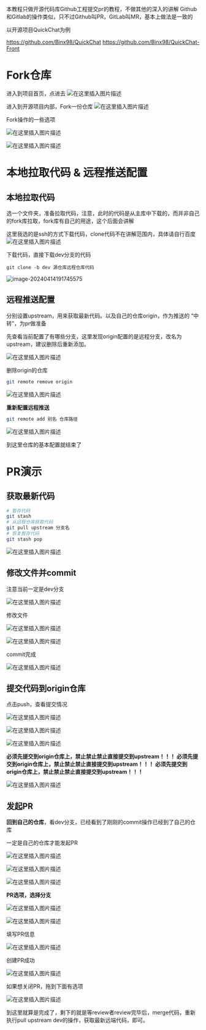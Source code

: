 本教程只做开源代码库Github工程提交pr的教程，不做其他的深入的讲解
Github和Gitlab的操作类似，只不过Github叫PR，GitLab叫MR，基本上做法是一致的

以开源项目QuickChat为例

https://github.com/Binx98/QuickChat
https://github.com/Binx98/QuickChat-Front

# Fork仓库
进入到项目首页，点进去
![在这里插入图片描述](./images/52da01c64038499a9c617e1e31162236.png)

进入到开源项目内部，Fork一份仓库
![在这里插入图片描述](./images/e31a2f1e468b41bc987d55ddb30c0415.png)

Fork操作的一些选项

![在这里插入图片描述](./images/04ae31df9b954bd5877454c719b738ec.png)

![在这里插入图片描述](./images/93e53e3ae2bd4490a7e0455240d63aa5.png)



# 本地拉取代码 & 远程推送配置
## 本地拉取代码
选一个文件夹，准备拉取代码，注意，此时的代码是从主库中下载的，而并非自己的fork库拉取，fork库有自己的用途，这个后面会讲解

这里我选的是ssh的方式下载代码，clone代码不在讲解范围内，具体请自行百度
![在这里插入图片描述](./images/59215af56edc4aa89a8dda8a57decc23.png)



下载代码，直接下载dev分支的代码

```
git clone -b dev 源仓库远程仓库代码
```

![image-20240414191745575](./images/image-20240414191745575.png)

## 远程推送配置

分别设置upstream，用来获取最新代码。以及自己的仓库origin，作为推送的 “中转”，为pr做准备

先查看当前配置了有哪些分支，这里发现origin配置的是远程分支，改名为upstream，建议删除后重新添加。

![在这里插入图片描述](./images/b27f255816854074b8afdaa1c9ebbcad.png)

删除origin的仓库

```bash
git remote remove origin
```

![在这里插入图片描述](./images/277021c85e544bc190b560cd823a7b29.png)



**重新配置远程推送**

```bash
git remote add 别名 仓库路径
```


![在这里插入图片描述](./images/6cc48c2e8fda450cb78914506b18d575.png)

到这里仓库的基本配置就结束了

# PR演示
## 获取最新代码

```bash
# 暂存代码
git stash
# 从远程仓库获取代码
git pull upstream 分支名
# 恢复暂存代码
git stash pop
```

![在这里插入图片描述](./images/b0b1977cfab24fdcb2724a5b720c2b08.png)



## 修改文件并commit

注意当前一定是dev分支

![在这里插入图片描述](./images/37a1e2f11dc642559c031b6168f9f286.png)

修改文件

![在这里插入图片描述](./images/1549a7a682614972883c48990c4c0dab.png)



![在这里插入图片描述](./images/278a9aff1cff417b87dfe3f014245066.png)

commit完成

![在这里插入图片描述](./images/52c07e2a2244435ea28cb91918da03b8.png)



## 提交代码到origin仓库

点击push，查看提交情况

![在这里插入图片描述](./images/cae11a506c2a4c018e5b7ba3538a4f12.png)



![在这里插入图片描述](./images/f0559af942e64c5f8f4b4815f50da882.png)



![在这里插入图片描述](./images/cfa7e96cb48c4ddf9b9a49119bf84057.png)

**必须先提交到origin仓库上，禁止禁止禁止直接提交到upstream！！！
必须先提交到origin仓库上，禁止禁止禁止直接提交到upstream！！！
必须先提交到origin仓库上，禁止禁止禁止直接提交到upstream！！！**

![在这里插入图片描述](./images/a5b808af78454c8c90fd036c2946eca9.png)



## 发起PR

**回到自己的仓库**，看dev分支，已经看到了刚刚的commit操作已经到了自己的仓库

一定是自己的仓库才能发起PR

![在这里插入图片描述](./images/9f8fec04d4d44b17a643416a2b2e0319.png)



![在这里插入图片描述](./images/14a33ba7ba3a405c8b87cba53e121911.png)

![在这里插入图片描述](./images/351392fb5b384e89b4d8dff057b65e07.png)



**PR选项，选择分支**



![在这里插入图片描述](./images/5c06d38bdbb3487cb4e2def9cd0fe869.png)

![在这里插入图片描述](./images/4f81a25ecca74e9fabbd7172e971a73b.png)

填写PR信息

![在这里插入图片描述](./images/912a885fc1a3459d8dcd67c328c5d87c.png)



创建PR成功

![在这里插入图片描述](./images/32383e2ca264426ca4e8e394c973d10d.png)



如果想关闭PR，拖到下面有选项



![在这里插入图片描述](./images/c0e3367d12d84f7e99ef89a769d7952f.png)



到这里就算是完成了，剩下的就是等review者review完毕后，merge代码，重新执行pull upstream dev的操作，获取最新远端代码，即可。

